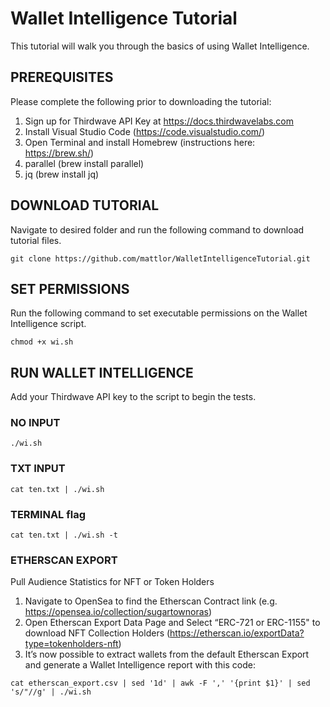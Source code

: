 # Wallet Intelligence Tutorial

This tutorial will walk you through the basics of using Wallet Intelligence. 


## PREREQUISITES 
Please complete the following prior to downloading the tutorial:

1) Sign up for Thirdwave API Key at https://docs.thirdwavelabs.com
2) Install Visual Studio Code (https://code.visualstudio.com/)
3) Open Terminal and install Homebrew (instructions here: https://brew.sh/)
4) parallel (brew install parallel)
5) jq (brew install jq)

## DOWNLOAD TUTORIAL
Navigate to desired folder and run the following command to download tutorial files. 

```
git clone https://github.com/mattlor/WalletIntelligenceTutorial.git
```

## SET PERMISSIONS
Run the following command to set executable permissions on the Wallet Intelligence script. 
```
chmod +x wi.sh 
```


## RUN WALLET INTELLIGENCE
Add your Thirdwave API key to the script to begin the tests. 

### NO INPUT 
```
./wi.sh 
```
### TXT INPUT
```
cat ten.txt | ./wi.sh
```

### TERMINAL flag
```
cat ten.txt | ./wi.sh -t 
```
### ETHERSCAN EXPORT
Pull Audience Statistics for NFT or Token Holders

1. Navigate to OpenSea to find the Etherscan Contract link (e.g. https://opensea.io/collection/sugartownoras)
2. Open Etherscan Export Data Page and Select “ERC-721 or ERC-1155" to download NFT Collection Holders (https://etherscan.io/exportData?type=tokenholders-nft)
3. It’s now possible to extract wallets from the default Etherscan Export and generate a Wallet Intelligence report with this code:
```
cat etherscan_export.csv | sed '1d' | awk -F ',' '{print $1}' | sed 's/"//g' | ./wi.sh
```

